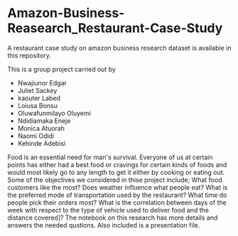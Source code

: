 # Amazon-Business-Reasearch_Restaurant-Case-Study
A restaurant case study on amazon business research dataset is available in this repository.

This is a group project carried out by 
- Nwajiunor Edgar 
- Juliet Sackey
- kaouter Labed 
- Loiusa Bonsu
- Oluwafunmilayo Oluyemi
- Ndidiamaka Eneje
- Monica Atuorah
- Naomi Odidi
- Kehinde Adebisi


Food is an essential need for man's survival. Everyone of us at certain points has either had a best food or cravings for certain kinds of foods and would most likely go to any length to get it either by cooking or eating out.
Some of the objectives we considered in thise project include; 
What food customers like the most?
Does weather influence what people eat?
What is the preferred mode of transportation used by the restaurant? 
What time do people pick their orders most?
What is the correlation between days of the week with respect to the type of vehicle used to deliver food and the distance covered]?
The notebook on this research has more details and answers the needed qustions. Also included is a presentation file.
